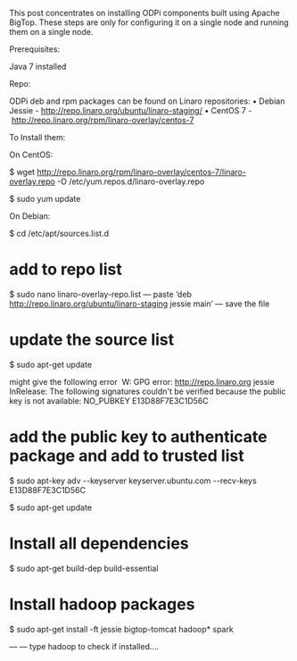 This post concentrates on installing ODPi components built using Apache BigTop. These steps are only for configuring it on a single node and running them on a single node.

Prerequisites:

Java 7 installed

Repo:

ODPi deb and rpm packages can be found on Linaro repositories:
	•	Debian Jessie - http://repo.linaro.org/ubuntu/linaro-staging/
	•	CentOS 7 - http://repo.linaro.org/rpm/linaro-overlay/centos-7


To Install them:

On CentOS:

$ wget http://repo.linaro.org/rpm/linaro-overlay/centos-7/linaro-overlay.repo -O /etc/yum.repos.d/linaro-overlay.repo

$ sudo yum update

On Debian:

$ cd /etc/apt/sources.list.d

# add to repo list
$ sudo nano linaro-overlay-repo.list
— paste ‘deb http://repo.linaro.org/ubuntu/linaro-staging jessie main’
— save the file

# update the source list
$ sudo apt-get update

might give the following error 
W: GPG error: http://repo.linaro.org jessie InRelease: The following signatures couldn't be verified because the public key is not available: NO_PUBKEY E13D88F7E3C1D56C

# add the public key to authenticate package and add to trusted list
$ sudo apt-key adv --keyserver keyserver.ubuntu.com --recv-keys E13D88F7E3C1D56C

$ sudo apt-get update

# Install all dependencies
$ sudo apt-get build-dep build-essential

# Install hadoop packages 
$ sudo apt-get install -ft jessie bigtop-tomcat hadoop* spark

— — type hadoop to check if installed….
